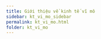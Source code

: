 ```yaml
---
title: Giới thiệu về kinh tế vĩ mô
sidebar: kt_vi_mo_sidebar
permalink: kt_vi_mo.html
folder: kt_vi_mo
---
```

